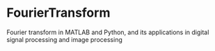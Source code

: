 # FourierTransform
Fourier transform in MATLAB and Python, and its applications in digital signal processing and image processing
